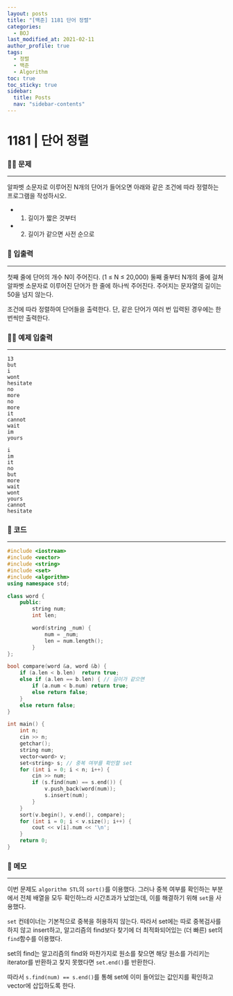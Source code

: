 ```yaml
---
layout: posts
title: "[백준] 1181 단어 정렬"
categories:
  - BOJ
last_modified_at: 2021-02-11
author_profile: true
tags:
  - 정렬
  - 백준
  - Algorithm
toc: true
toc_sticky: true
sidebar:
  title: Posts
  nav: "sidebar-contents"
---
```


# 1181 | 단어 정렬


### 🙋‍♀️ 문제

-----

알파벳 소문자로 이루어진 N개의 단어가 들어오면 아래와 같은 조건에 따라 정렬하는 프로그램을 작성하시오.

- 1. 길이가 짧은 것부터
- 2. 길이가 같으면 사전 순으로

### 🙌 입출력

-----

첫째 줄에 단어의 개수 N이 주어진다. (1 ≤ N ≤ 20,000) 둘째 줄부터 N개의 줄에 걸쳐 알파벳 소문자로 이루어진 단어가 한 줄에 하나씩 주어진다. 주어지는 문자열의 길이는 50을 넘지 않는다.

조건에 따라 정렬하여 단어들을 출력한다. 단, 같은 단어가 여러 번 입력된 경우에는 한 번씩만 출력한다.

### 🙋‍♂️ 예제 입출력

-----

```
13
but
i
wont
hesitate
no
more
no
more
it
cannot
wait
im
yours
```

```
i
im
it
no
but
more
wait
wont
yours
cannot
hesitate
```

### 🚀 코드

-----

```c++
#include <iostream>
#include <vector>
#include <string>
#include <set>
#include <algorithm>
using namespace std;

class word {
	public:
		string num;
		int len;

		word(string _num) {
			num = _num;
			len = num.length();
		}
};

bool compare(word &a, word &b) {
	if (a.len < b.len)  return true;
	else if (a.len == b.len) { // 길이가 같으면
		if (a.num < b.num) return true;
		else return false;
	}
	else return false;
}

int main() {
	int n;
	cin >> n;
	getchar();
	string num;
	vector<word> v;
	set<string> s; // 중복 여부를 확인할 set
	for (int i = 0; i < n; i++) {
		cin >> num;
		if (s.find(num) == s.end()) {
			v.push_back(word(num));
			s.insert(num);
		}
	}
	sort(v.begin(), v.end(), compare);
	for (int i = 0; i < v.size(); i++) {
		cout << v[i].num << '\n';
	}
	return 0;
}
```


### 🌠 메모

-----

이번 문제도 ```algorithm STL```의 ```sort()```를 이용했다. 그러나 중복 여부를 확인하는 부분에서 전체 배열을 모두 확인하느라 시간초과가 났었는데, 이를 해결하기 위해 ```set```을 사용했다.

```set``` 컨테이너는 기본적으로 중복을 허용하지 않는다. 따라서 set에는 따로 중복검사를 하지 않고 insert하고, 알고리즘의 find보다 찾기에 더 최적화되어있는 (더 빠른) set의 ```find```함수를 이용했다.

set의 find는 알고리즘의 find와 마찬가지로 원소를 찾으면 해당 원소를 가리키는 iterator를 반환하고 찾지 못했다면 ```set.end()```를 반환한다.

따라서 ```s.find(num) == s.end()```를 통해 set에 이미 들어있는 값인지를 확인하고 vector에 삽입하도록 한다.
